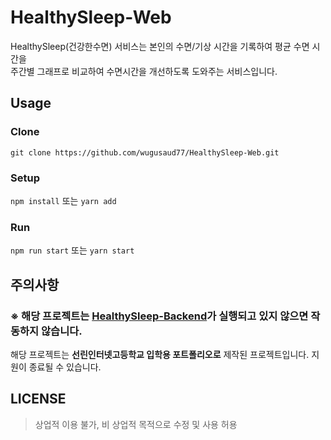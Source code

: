 # HealthySleep-Web



HealthySleep(건강한수면) 서비스는 본인의 수면/기상 시간을 기록하여 평균 수면 시간을<br/>
주간별 그래프로 비교하여 수면시간을 개선하도록 도와주는 서비스입니다.

## Usage
### Clone
`git clone https://github.com/wugusaud77/HealthySleep-Web.git`
### Setup
`npm install` 또는 `yarn add`
### Run
`npm run start` 또는 `yarn start`

## 주의사항
### ※ 해당 프로젝트는 <a href="https://github.com/wugusaud77/HealthySleep-Backend">HealthySleep-Backend</a>가 실행되고 있지 않으면 작동하지 않습니다.
  해당 프로젝트는 **선린인터넷고등학교 입학용 포트폴리오로** 제작된 프로젝트입니다. 지원이 종료될 수 있습니다.

## LICENSE

> 상업적 이용 불가, 비 상업적 목적으로 수정 및 사용 허용

